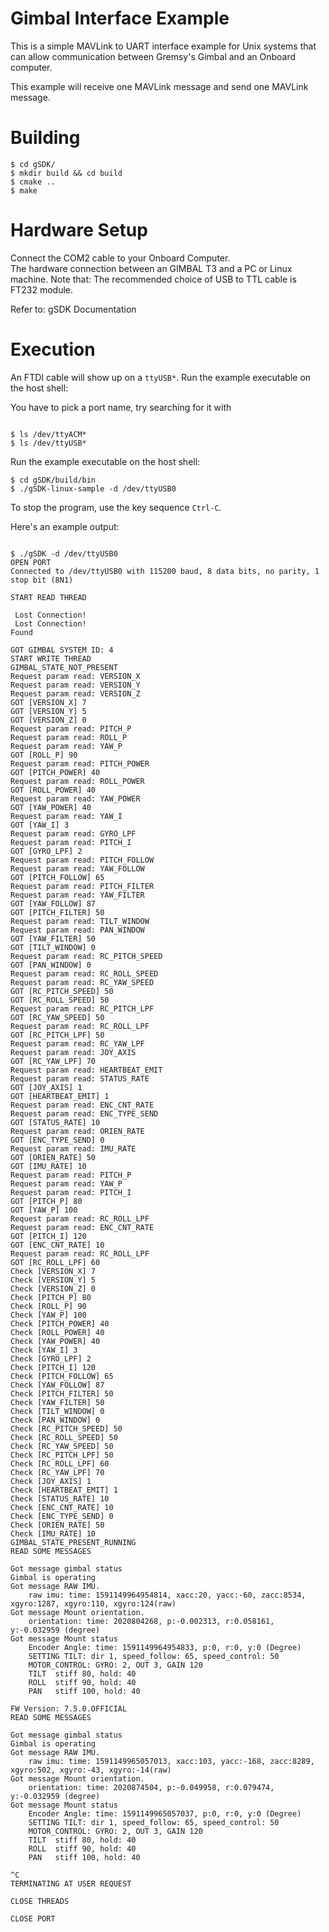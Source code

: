 Gimbal Interface Example
========================

This is a simple MAVLink to UART interface example for Unix systems that can allow communication between Gremsy's Gimbal and an Onboard computer.

This example will receive one MAVLink message and send one MAVLink message.


Building
========

```
$ cd gSDK/
$ mkdir build && cd build
$ cmake ..
$ make
```

Hardware Setup
=========

Connect the COM2 cable to your Onboard Computer.  
The hardware connection between an GIMBAL T3 and a PC or Linux machine. Note that:
The recommended choice of USB to TTL cable is FT232 module.

Refer to: gSDK Documentation

Execution
=========

An FTDI cable will show up on a `ttyUSB*`.
Run the example executable on the host shell:

You have to pick a port name, try searching for it with 
```

$ ls /dev/ttyACM* 
$ ls /dev/ttyUSB*
```

Run the example executable on the host shell:

```
$ cd gSDK/build/bin
$ ./gSDK-linux-sample -d /dev/ttyUSB0
```

To stop the program, use the key sequence `Ctrl-C`.

Here's an example output:

```

$ ./gSDK -d /dev/ttyUSB0 
OPEN PORT
Connected to /dev/ttyUSB0 with 115200 baud, 8 data bits, no parity, 1 stop bit (8N1)

START READ THREAD 

 Lost Connection!
 Lost Connection!
Found 

GOT GIMBAL SYSTEM ID: 4
START WRITE THREAD 
GIMBAL_STATE_NOT_PRESENT
Request param read: VERSION_X 
Request param read: VERSION_Y 
Request param read: VERSION_Z 
GOT [VERSION_X] 7
GOT [VERSION_Y] 5
GOT [VERSION_Z] 0
Request param read: PITCH_P 
Request param read: ROLL_P 
Request param read: YAW_P 
GOT [ROLL_P] 90
Request param read: PITCH_POWER
GOT [PITCH_POWER] 40
Request param read: ROLL_POWER
GOT [ROLL_POWER] 40
Request param read: YAW_POWER
GOT [YAW_POWER] 40
Request param read: YAW_I
GOT [YAW_I] 3
Request param read: GYRO_LPF 
Request param read: PITCH_I 
GOT [GYRO_LPF] 2
Request param read: PITCH_FOLLOW 
Request param read: YAW_FOLLOW 
GOT [PITCH_FOLLOW] 65
Request param read: PITCH_FILTER 
Request param read: YAW_FILTER 
GOT [YAW_FOLLOW] 87
GOT [PITCH_FILTER] 50
Request param read: TILT_WINDOW 
Request param read: PAN_WINDOW 
GOT [YAW_FILTER] 50
GOT [TILT_WINDOW] 0
Request param read: RC_PITCH_SPEED 
GOT [PAN_WINDOW] 0
Request param read: RC_ROLL_SPEED 
Request param read: RC_YAW_SPEED 
GOT [RC_PITCH_SPEED] 50
GOT [RC_ROLL_SPEED] 50
Request param read: RC_PITCH_LPF 
GOT [RC_YAW_SPEED] 50
Request param read: RC_ROLL_LPF 
GOT [RC_PITCH_LPF] 50
Request param read: RC_YAW_LPF 
Request param read: JOY_AXIS 
GOT [RC_YAW_LPF] 70
Request param read: HEARTBEAT_EMIT 
Request param read: STATUS_RATE 
GOT [JOY_AXIS] 1
GOT [HEARTBEAT_EMIT] 1
Request param read: ENC_CNT_RATE 
Request param read: ENC_TYPE_SEND 
GOT [STATUS_RATE] 10
Request param read: ORIEN_RATE 
GOT [ENC_TYPE_SEND] 0
Request param read: IMU_RATE 
GOT [ORIEN_RATE] 50
GOT [IMU_RATE] 10
Request param read: PITCH_P 
Request param read: YAW_P 
Request param read: PITCH_I 
GOT [PITCH_P] 80
GOT [YAW_P] 100
Request param read: RC_ROLL_LPF 
Request param read: ENC_CNT_RATE 
GOT [PITCH_I] 120
GOT [ENC_CNT_RATE] 10
Request param read: RC_ROLL_LPF 
GOT [RC_ROLL_LPF] 60
Check [VERSION_X] 7 
Check [VERSION_Y] 5 
Check [VERSION_Z] 0 
Check [PITCH_P] 80 
Check [ROLL_P] 90 
Check [YAW_P] 100 
Check [PITCH_POWER] 40 
Check [ROLL_POWER] 40 
Check [YAW_POWER] 40 
Check [YAW_I] 3 
Check [GYRO_LPF] 2 
Check [PITCH_I] 120 
Check [PITCH_FOLLOW] 65 
Check [YAW_FOLLOW] 87 
Check [PITCH_FILTER] 50 
Check [YAW_FILTER] 50 
Check [TILT_WINDOW] 0 
Check [PAN_WINDOW] 0 
Check [RC_PITCH_SPEED] 50 
Check [RC_ROLL_SPEED] 50 
Check [RC_YAW_SPEED] 50 
Check [RC_PITCH_LPF] 50 
Check [RC_ROLL_LPF] 60 
Check [RC_YAW_LPF] 70 
Check [JOY_AXIS] 1 
Check [HEARTBEAT_EMIT] 1 
Check [STATUS_RATE] 10 
Check [ENC_CNT_RATE] 10 
Check [ENC_TYPE_SEND] 0 
Check [ORIEN_RATE] 50 
Check [IMU_RATE] 10 
GIMBAL_STATE_PRESENT_RUNNING 
READ SOME MESSAGES 

Got message gimbal status 
Gimbal is operating
Got message RAW IMU.
	raw imu: time: 1591149964954814, xacc:20, yacc:-60, zacc:8534, xgyro:1287, xgyro:110, xgyro:124(raw)
Got message Mount orientation.
	orientation: time: 2020804268, p:-0.002313, r:0.058161, y:-0.032959 (degree)
Got message Mount status 
	Encoder Angle: time: 1591149964954833, p:0, r:0, y:0 (Degree)
	SETTING TILT: dir 1, speed_follow: 65, speed_control: 50
	MOTOR_CONTROL: GYRO: 2, OUT 3, GAIN 120
	TILT  stiff 80, hold: 40
	ROLL  stiff 90, hold: 40
	PAN   stiff 100, hold: 40

FW Version: 7.5.0.OFFICIAL
READ SOME MESSAGES 

Got message gimbal status 
Gimbal is operating
Got message RAW IMU.
	raw imu: time: 1591149965057013, xacc:103, yacc:-168, zacc:8289, xgyro:502, xgyro:-43, xgyro:-14(raw)
Got message Mount orientation.
	orientation: time: 2020874504, p:-0.049958, r:0.079474, y:-0.032959 (degree)
Got message Mount status 
	Encoder Angle: time: 1591149965057037, p:0, r:0, y:0 (Degree)
	SETTING TILT: dir 1, speed_follow: 65, speed_control: 50
	MOTOR_CONTROL: GYRO: 2, OUT 3, GAIN 120
	TILT  stiff 80, hold: 40
	ROLL  stiff 90, hold: 40
	PAN   stiff 100, hold: 40

^C
TERMINATING AT USER REQUEST

CLOSE THREADS

CLOSE PORT
```
